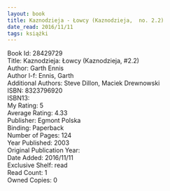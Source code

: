 ```yaml
---
layout: book
title: Kaznodzieja - Łowcy (Kaznodzieja,  no. 2.2)
date_read: 2016/11/11
tags: książki
---
```


Book Id: 28429729<br />
Title: Kaznodzieja: Łowcy (Kaznodzieja, #2.2)<br />
Author: Garth Ennis<br />
Author l-f: Ennis, Garth<br />
Additional Authors: Steve Dillon, Maciek Drewnowski<br />
ISBN: 8323796920<br />
ISBN13: <br />
My Rating: 5<br />
Average Rating: 4.33<br />
Publisher: Egmont Polska<br />
Binding: Paperback<br />
Number of Pages: 124<br />
Year Published: 2003<br />
Original Publication Year: <br />
Date Added: 2016/11/11<br />
Exclusive Shelf: read<br />
Read Count: 1<br />
Owned Copies: 0<br />


